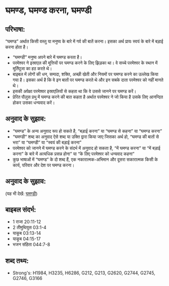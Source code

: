 # घमण्ड, घमण्ड करना, घमण्डी #

## परिभाषा: ##

“घमण्ड” अर्थात किसी वस्तु या मनुष्य के बारे में गर्व की बातें करना। इसका अर्थ प्रायः स्वयं के बारे में बड़ाई करना होता है।

* “घमण्डी” मनुष्य अपने बारे में घमण्ड करता है।
* परमेश्वर ने इस्राएल की मूत्तियों पर घमण्ड करने के लिए झिड़का था। वे सच्चे परमेश्वर के स्थान में मूर्तिपूजा का हठ करते थे।
* बाइबल में लोगों की धन, सम्पदा, शक्ति, अच्छी खेती और नियमों पर घमण्ड करने का उल्लेख किया गया है। इसका अर्थ है कि वे इन बातों पर घमण्ड करते थे और इन सबके दाता परमेश्वर को नहीं मानते थे।
* इसकी अपेक्षा परमेश्वर इस्राएलियों से कहता था कि वे उससे जानने पर घमण्ड करें।
* प्रेरित पौलुस प्रभु में घमण्ड करने की बात कहता है अर्थात परमेश्वर ने जो किया है उसके लिए आनन्दित होकर उसका धन्यवाद करें।

## अनुवाद के सुझाव: ##

* “घमण्ड” के अन्य अनुवाद रूप हो सकते है, “बड़ाई करना” या “घमण्ड से कहना” या “घमण्ड करना”
* “घमण्डी” शब्द का अनुवाद ऐसे शब्द या उक्ति द्वारा किया जाए जिसका अर्थ हो, “घमण्ड की बातों से भरा” या “घमण्डी” या “स्वयं की बड़ाई करना”
* परमेश्वर को जानने में घमण्ड करने के संदर्भ में अनुवाद हो सकता है, “में घमण्ड करना” या “में बड़ाई करना” के बारे में अत्यधिक प्रसन्न होना” या “के लिए परमेश्वर को धन्यवाद कहना”
* कुछ भाषाओं में “घमण्ड” के दो शब्द हैं, एक नकारात्मक-अभिमान और दूसरा सकारात्मक किसी के कार्य, परिवार और देश पर घमण्ड करना।

## अनुवाद के सुझाव: ##

(यह भी देखें: [घमण्डी](../proud.md))

## बाइबल संदर्भ: ##

* 1 राजा 20:11-12
* 2 तीमुथियुस 03:1-4
* याकूब 03:13-14
* याकूब 04:15-17
* भजन संहिता 044:7-8

## शब्द तथ्य: ##

* Strong's: H1984, H3235, H6286, G212, G213, G2620, G2744, G2745, G2746, G3166
